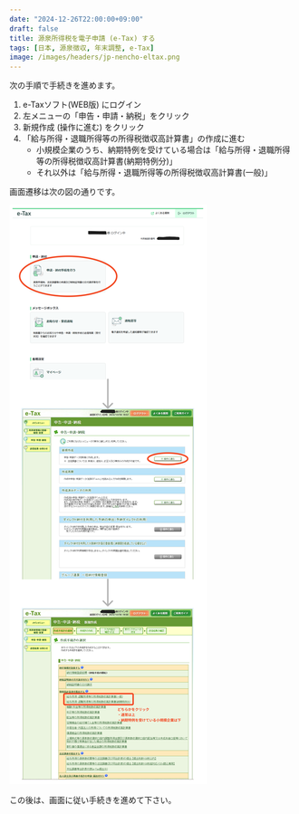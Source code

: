```yaml
---
date: "2024-12-26T22:00:00+09:00"
draft: false
title: 源泉所得税を電子申請 (e-Tax) する
tags: [日本, 源泉徴収, 年末調整, e-Tax]
image: /images/headers/jp-nencho-eltax.png
---
```


次の手順で手続きを進めます。

1. e-Taxソフト(WEB版) にログイン
1. 左メニューの「申告・申請・納税」をクリック
1. 新規作成 (操作に進む) をクリック
1. 「給与所得・退職所得等の所得税徴収高計算書」の作成に進む
    - 小規模企業のうち、納期特例を受けている場合は「給与所得・退職所得等の所得税徴収高計算書(納期特例分)」
    - それ以外は「給与所得・退職所得等の所得税徴収高計算書(一般)」

画面遷移は次の図の通りです。

![x](/images/jp-withholding-tax-etax.png)

この後は、画面に従い手続きを進めて下さい。
